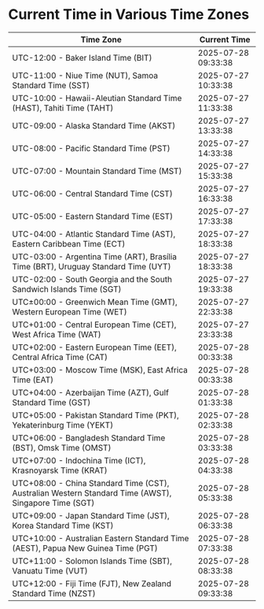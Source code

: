 # Current Time in Various Time Zones

| Time Zone | Current Time |
|-----------|--------------|
| UTC-12:00 - Baker Island Time (BIT) | 2025-07-28 09:33:38 |
| UTC-11:00 - Niue Time (NUT), Samoa Standard Time (SST) | 2025-07-27 10:33:38 |
| UTC-10:00 - Hawaii-Aleutian Standard Time (HAST), Tahiti Time (TAHT) | 2025-07-27 11:33:38 |
| UTC-09:00 - Alaska Standard Time (AKST) | 2025-07-27 13:33:38 |
| UTC-08:00 - Pacific Standard Time (PST) | 2025-07-27 14:33:38 |
| UTC-07:00 - Mountain Standard Time (MST) | 2025-07-27 15:33:38 |
| UTC-06:00 - Central Standard Time (CST) | 2025-07-27 16:33:38 |
| UTC-05:00 - Eastern Standard Time (EST) | 2025-07-27 17:33:38 |
| UTC-04:00 - Atlantic Standard Time (AST), Eastern Caribbean Time (ECT) | 2025-07-27 18:33:38 |
| UTC-03:00 - Argentina Time (ART), Brasília Time (BRT), Uruguay Standard Time (UYT) | 2025-07-27 18:33:38 |
| UTC-02:00 - South Georgia and the South Sandwich Islands Time (SGT) | 2025-07-27 19:33:38 |
| UTC±00:00 - Greenwich Mean Time (GMT), Western European Time (WET) | 2025-07-27 22:33:38 |
| UTC+01:00 - Central European Time (CET), West Africa Time (WAT) | 2025-07-27 23:33:38 |
| UTC+02:00 - Eastern European Time (EET), Central Africa Time (CAT) | 2025-07-28 00:33:38 |
| UTC+03:00 - Moscow Time (MSK), East Africa Time (EAT) | 2025-07-28 00:33:38 |
| UTC+04:00 - Azerbaijan Time (AZT), Gulf Standard Time (GST) | 2025-07-28 01:33:38 |
| UTC+05:00 - Pakistan Standard Time (PKT), Yekaterinburg Time (YEKT) | 2025-07-28 02:33:38 |
| UTC+06:00 - Bangladesh Standard Time (BST), Omsk Time (OMST) | 2025-07-28 03:33:38 |
| UTC+07:00 - Indochina Time (ICT), Krasnoyarsk Time (KRAT) | 2025-07-28 04:33:38 |
| UTC+08:00 - China Standard Time (CST), Australian Western Standard Time (AWST), Singapore Time (SGT) | 2025-07-28 05:33:38 |
| UTC+09:00 - Japan Standard Time (JST), Korea Standard Time (KST) | 2025-07-28 06:33:38 |
| UTC+10:00 - Australian Eastern Standard Time (AEST), Papua New Guinea Time (PGT) | 2025-07-28 07:33:38 |
| UTC+11:00 - Solomon Islands Time (SBT), Vanuatu Time (VUT) | 2025-07-28 08:33:38 |
| UTC+12:00 - Fiji Time (FJT), New Zealand Standard Time (NZST) | 2025-07-28 09:33:38 |
